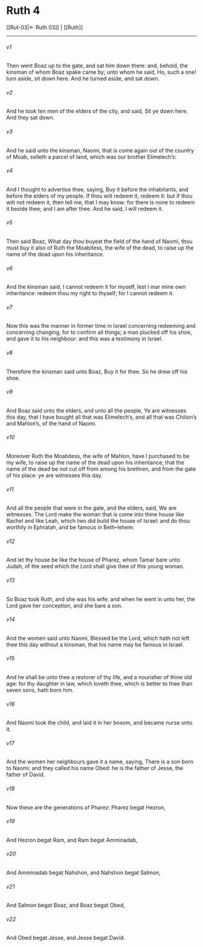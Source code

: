 # Ruth 4

[[Rut-03|← Ruth 03]] | [[Ruth]]
***

###### v1
Then went Boaz up to the gate, and sat him down there: and, behold, the kinsman of whom Boaz spake came by; unto whom he said, Ho, such a one! turn aside, sit down here. And he turned aside, and sat down.
###### v2
And he took ten men of the elders of the city, and said, Sit ye down here. And they sat down.
###### v3
And he said unto the kinsman, Naomi, that is come again out of the country of Moab, selleth a parcel of land, which was our brother Elimelech’s:
###### v4
And I thought to advertise thee, saying, Buy it before the inhabitants, and before the elders of my people. If thou wilt redeem it, redeem it: but if thou wilt not redeem it, then tell me, that I may know: for there is none to redeem it beside thee; and I am after thee. And he said, I will redeem it.
###### v5
Then said Boaz, What day thou buyest the field of the hand of Naomi, thou must buy it also of Ruth the Moabitess, the wife of the dead, to raise up the name of the dead upon his inheritance.
###### v6
And the kinsman said, I cannot redeem it for myself, lest I mar mine own inheritance: redeem thou my right to thyself; for I cannot redeem it.
###### v7
Now this was the manner in former time in Israel concerning redeeming and concerning changing, for to confirm all things; a man plucked off his shoe, and gave it to his neighbour: and this was a testimony in Israel.
###### v8
Therefore the kinsman said unto Boaz, Buy it for thee. So he drew off his shoe.
###### v9
And Boaz said unto the elders, and unto all the people, Ye are witnesses this day, that I have bought all that was Elimelech’s, and all that was Chilion’s and Mahlon’s, of the hand of Naomi.
###### v10
Moreover Ruth the Moabitess, the wife of Mahlon, have I purchased to be my wife, to raise up the name of the dead upon his inheritance, that the name of the dead be not cut off from among his brethren, and from the gate of his place: ye are witnesses this day.
###### v11
And all the people that were in the gate, and the elders, said, We are witnesses. The Lord make the woman that is come into thine house like Rachel and like Leah, which two did build the house of Israel: and do thou worthily in Ephratah, and be famous in Beth–lehem:
###### v12
And let thy house be like the house of Pharez, whom Tamar bare unto Judah, of the seed which the Lord shall give thee of this young woman.
###### v13
So Boaz took Ruth, and she was his wife: and when he went in unto her, the Lord gave her conception, and she bare a son.
###### v14
And the women said unto Naomi, Blessed be the Lord, which hath not left thee this day without a kinsman, that his name may be famous in Israel.
###### v15
And he shall be unto thee a restorer of thy life, and a nourisher of thine old age: for thy daughter in law, which loveth thee, which is better to thee than seven sons, hath born him.
###### v16
And Naomi took the child, and laid it in her bosom, and became nurse unto it.
###### v17
And the women her neighbours gave it a name, saying, There is a son born to Naomi; and they called his name Obed: he is the father of Jesse, the father of David.
###### v18
Now these are the generations of Pharez: Pharez begat Hezron,
###### v19
And Hezron begat Ram, and Ram begat Amminadab,
###### v20
And Amminadab begat Nahshon, and Nahshon begat Salmon,
###### v21
And Salmon begat Boaz, and Boaz begat Obed,
###### v22
And Obed begat Jesse, and Jesse begat David.  
